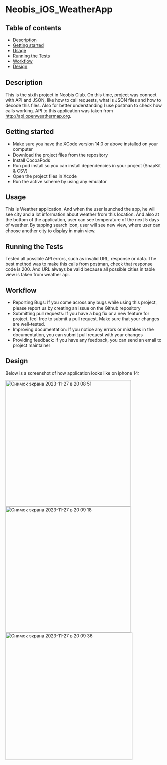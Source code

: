 # Neobis_iOS_WeatherApp

## Table of contents
* [Description](#description)
* [Getting started](#getting-started)
* [Usage](#usage)
* [Running the Tests](#running-the-tests)
* [Workflow](#workflow)
* [Design](#design)
  
## Description 

This is the sixth project in Neobis Club. On this time, project was connect with API and JSON, like how to call requests, what is JSON files and how to decode this files. Also for better understanding I use postman to check how calls working. 
API to this application was taken from http://api.openweathermap.org.

## Getting started 

- Make sure you have the XCode version 14.0 or above installed on your computer
- Download the project files from the repository
- Install CocoaPods
- Run pod install so you can install dependencies in your project (SnapKit & CSV)
- Open the project files in Xcode
- Run the active scheme by using any emulator

## Usage

This is Weather application. And when the user launched the app, he will see city and a lot information about weather from this location. And also at the bottom of the application, user can see temperature of the next 5 days of weather. By tapping search icon, user will see new view, where user can choose another city to display in main view.

## Running the Tests

Tested all possible API errors, such as invalid URL, response or data. The best method was to make this calls from postman, check that response code is 200. And URL always be valid because all possible cities in table view is taken from weather api.

## Workflow

- Reporting Bugs:
    If you come across any bugs while using this project, please report us by creating an issue on the Github repository
- Submitting pull requests:
    If you have a bug fix or a new feature for project, feel free to submit a pull request. Make sure that your changes are well-tested.
- Improving documentation:
    If you notice any errors or mistakes in the documentation, you can submit pull request with your changes
- Providing feedback:
    If you have any feedback, you can send an email to project maintainer

## Design

Below is a screenshot of how application looks like on iphone 14:

<img width="401" alt="Снимок экрана 2023-11-27 в 20 08 51" src="https://github.com/KryaKa57/Neobis_iOS_WeatherApp/assets/132449744/300baedf-4497-4ba6-9a4f-ebbd2cb35fc8">

<img width="400" alt="Снимок экрана 2023-11-27 в 20 09 18" src="https://github.com/KryaKa57/Neobis_iOS_WeatherApp/assets/132449744/1e255d80-8352-4425-af71-cef343ee0fd7">
<img width="406" alt="Снимок экрана 2023-11-27 в 20 09 36" src="https://github.com/KryaKa57/Neobis_iOS_WeatherApp/assets/132449744/127a86cb-158b-45c8-9b2a-e33c16e7848f">

